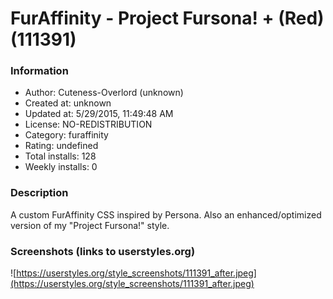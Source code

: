 # FurAffinity - Project Fursona! + (Red) (111391)

### Information
- Author: Cuteness-Overlord (unknown)
- Created at: unknown
- Updated at: 5/29/2015, 11:49:48 AM
- License: NO-REDISTRIBUTION
- Category: furaffinity
- Rating: undefined
- Total installs: 128
- Weekly installs: 0


### Description
A custom FurAffinity CSS inspired by Persona. Also an enhanced/optimized version of my "Project Fursona!" style.


### Screenshots (links to userstyles.org)
![https://userstyles.org/style_screenshots/111391_after.jpeg](https://userstyles.org/style_screenshots/111391_after.jpeg)


